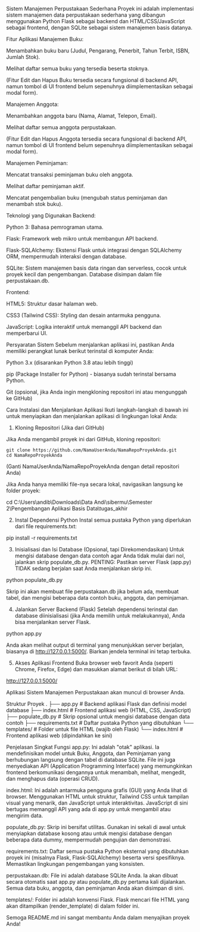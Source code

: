 Sistem Manajemen Perpustakaan Sederhana
Proyek ini adalah implementasi sistem manajemen data perpustakaan sederhana yang dibangun menggunakan Python Flask sebagai backend dan HTML/CSS/JavaScript sebagai frontend, dengan SQLite sebagai sistem manajemen basis datanya.

Fitur Aplikasi
Manajemen Buku:

Menambahkan buku baru (Judul, Pengarang, Penerbit, Tahun Terbit, ISBN, Jumlah Stok).

Melihat daftar semua buku yang tersedia beserta stoknya.

(Fitur Edit dan Hapus Buku tersedia secara fungsional di backend API, namun tombol di UI frontend belum sepenuhnya diimplementasikan sebagai modal form).

Manajemen Anggota:

Menambahkan anggota baru (Nama, Alamat, Telepon, Email).

Melihat daftar semua anggota perpustakaan.

(Fitur Edit dan Hapus Anggota tersedia secara fungsional di backend API, namun tombol di UI frontend belum sepenuhnya diimplementasikan sebagai modal form).

Manajemen Peminjaman:

Mencatat transaksi peminjaman buku oleh anggota.

Melihat daftar peminjaman aktif.

Mencatat pengembalian buku (mengubah status peminjaman dan menambah stok buku).

Teknologi yang Digunakan
Backend:

Python 3: Bahasa pemrograman utama.

Flask: Framework web mikro untuk membangun API backend.

Flask-SQLAlchemy: Ekstensi Flask untuk integrasi dengan SQLAlchemy ORM, mempermudah interaksi dengan database.

SQLite: Sistem manajemen basis data ringan dan serverless, cocok untuk proyek kecil dan pengembangan. Database disimpan dalam file perpustakaan.db.

Frontend:

HTML5: Struktur dasar halaman web.

CSS3 (Tailwind CSS): Styling dan desain antarmuka pengguna.

JavaScript: Logika interaktif untuk memanggil API backend dan memperbarui UI.

Persyaratan Sistem
Sebelum menjalankan aplikasi ini, pastikan Anda memiliki perangkat lunak berikut terinstal di komputer Anda:

Python 3.x (disarankan Python 3.8 atau lebih tinggi)

pip (Package Installer for Python) - biasanya sudah terinstal bersama Python.

Git (opsional, jika Anda ingin mengkloning repositori ini atau mengunggah ke GitHub)

Cara Instalasi dan Menjalankan Aplikasi
Ikuti langkah-langkah di bawah ini untuk menyiapkan dan menjalankan aplikasi di lingkungan lokal Anda:

1. Kloning Repositori (Jika dari GitHub)

Jika Anda mengambil proyek ini dari GitHub, kloning repositori:

```
git clone https://github.com/NamaUserAnda/NamaRepoProyekAnda.git
cd NamaRepoProyekAnda
```

(Ganti NamaUserAnda/NamaRepoProyekAnda dengan detail repositori Anda)

Jika Anda hanya memiliki file-nya secara lokal, navigasikan langsung ke folder proyek:

cd C:\Users\andib\Downloads\Data Andi\sibermu\Semester 2\Pengembangan Aplikasi Basis Data\tugas_akhir

2. Instal Dependensi Python
   Instal semua pustaka Python yang diperlukan dari file requirements.txt:

pip install -r requirements.txt

3. Inisialisasi dan Isi Database (Opsional, tapi Direkomendasikan)
   Untuk mengisi database dengan data contoh agar Anda tidak mulai dari nol, jalankan skrip populate_db.py.
   PENTING: Pastikan server Flask (app.py) TIDAK sedang berjalan saat Anda menjalankan skrip ini.

python populate_db.py

Skrip ini akan membuat file perpustakaan.db jika belum ada, membuat tabel, dan mengisi beberapa data contoh buku, anggota, dan peminjaman.

4. Jalankan Server Backend (Flask)
   Setelah dependensi terinstal dan database diinisialisasi (jika Anda memilih untuk melakukannya), Anda bisa menjalankan server Flask.

python app.py

Anda akan melihat output di terminal yang menunjukkan server berjalan, biasanya di http://127.0.0.1:5000/. Biarkan jendela terminal ini tetap terbuka.

5. Akses Aplikasi Frontend
   Buka browser web favorit Anda (seperti Chrome, Firefox, Edge) dan masukkan alamat berikut di bilah URL:

http://127.0.0.1:5000/

Aplikasi Sistem Manajemen Perpustakaan akan muncul di browser Anda.

Struktur Proyek
.
├── app.py # Backend aplikasi Flask dan definisi model database
├── index.html # Frontend aplikasi web (HTML, CSS, JavaScript)
├── populate_db.py # Skrip opsional untuk mengisi database dengan data contoh
├── requirements.txt # Daftar pustaka Python yang dibutuhkan
└── templates/ # Folder untuk file HTML (wajib oleh Flask)
└── index.html # Frontend aplikasi web (dipindahkan ke sini)

Penjelasan Singkat Fungsi
app.py: Ini adalah "otak" aplikasi. Ia mendefinisikan model untuk Buku, Anggota, dan Peminjaman yang berhubungan langsung dengan tabel di database SQLite. File ini juga menyediakan API (Application Programming Interface) yang memungkinkan frontend berkomunikasi dengannya untuk menambah, melihat, mengedit, dan menghapus data (operasi CRUD).

index.html: Ini adalah antarmuka pengguna grafis (GUI) yang Anda lihat di browser. Menggunakan HTML untuk struktur, Tailwind CSS untuk tampilan visual yang menarik, dan JavaScript untuk interaktivitas. JavaScript di sini bertugas memanggil API yang ada di app.py untuk mengambil atau mengirim data.

populate_db.py: Skrip ini bersifat utilitas. Gunakan ini sekali di awal untuk menyiapkan database kosong atau untuk mengisi database dengan beberapa data dummy, mempermudah pengujian dan demonstrasi.

requirements.txt: Daftar semua pustaka Python eksternal yang dibutuhkan proyek ini (misalnya Flask, Flask-SQLAlchemy) beserta versi spesifiknya. Memastikan lingkungan pengembangan yang konsisten.

perpustakaan.db: File ini adalah database SQLite Anda. Ia akan dibuat secara otomatis saat app.py atau populate_db.py pertama kali dijalankan. Semua data buku, anggota, dan peminjaman Anda akan disimpan di sini.

templates/: Folder ini adalah konvensi Flask. Flask mencari file HTML yang akan ditampilkan (render_template) di dalam folder ini.

Semoga README.md ini sangat membantu Anda dalam menyajikan proyek Anda!
